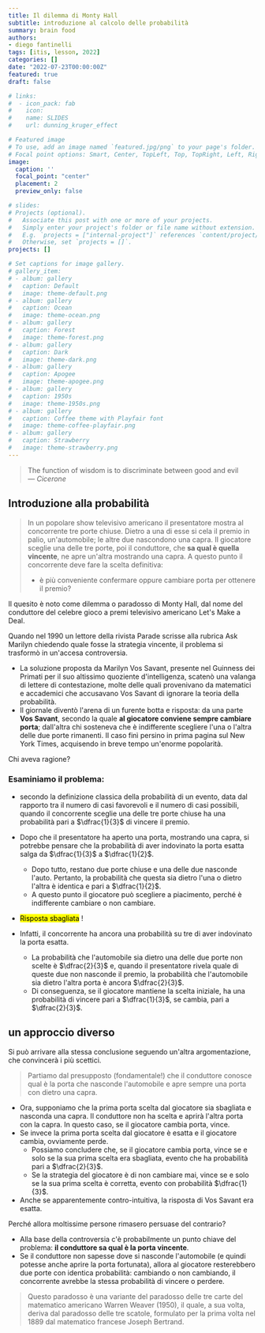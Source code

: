 ```yaml
---
title: Il dilemma di Monty Hall
subtitle: introduzione al calcolo delle probabilità
summary: brain food
authors:
- diego fantinelli
tags: [itis, lesson, 2022]
categories: []
date: "2022-07-23T00:00:00Z"
featured: true
draft: false

# links:
#  - icon_pack: fab
#    icon: 
#    name: SLIDES
#    url: dunning_kruger_effect

# Featured image
# To use, add an image named `featured.jpg/png` to your page's folder.
# Focal point options: Smart, Center, TopLeft, Top, TopRight, Left, Right, BottomLeft, Bottom, BottomRight
image:
  caption: ''
  focal_point: "center"
  placement: 2
  preview_only: false

# slides: 
# Projects (optional).
#   Associate this post with one or more of your projects.
#   Simply enter your project's folder or file name without extension.
#   E.g. `projects = ["internal-project"]` references `content/project/deep-learning/index.md`.
#   Otherwise, set `projects = []`.
projects: []

# Set captions for image gallery.
# gallery_item:
# - album: gallery
#   caption: Default
#   image: theme-default.png
# - album: gallery
#   caption: Ocean
#   image: theme-ocean.png
# - album: gallery
#   caption: Forest
#   image: theme-forest.png
# - album: gallery
#   caption: Dark
#   image: theme-dark.png
# - album: gallery
#   caption: Apogee
#   image: theme-apogee.png
# - album: gallery
#   caption: 1950s
#   image: theme-1950s.png
# - album: gallery
#   caption: Coffee theme with Playfair font
#   image: theme-coffee-playfair.png
# - album: gallery
#   caption: Strawberry
#   image: theme-strawberry.png
---
```


<!-- {{< toc hide_on="xl" >}} -->

><i class="fa-solid fa-quote-left"></i> The function of wisdom is to discriminate between good and evil <i class="fa-solid fa-quote-right"></i>
><br>&mdash; <cite>Cicerone</cite>

## Introduzione alla probabilità

>In un popolare show televisivo americano il presentatore mostra al concorrente tre porte chiuse. Dietro a una di esse si cela il premio in palio, un'automobile; le altre due nascondono una capra. 
>Il giocatore sceglie una delle tre porte, poi il conduttore, che **sa qual è quella vincente**, ne apre un'altra mostrando una capra. 
>A questo punto il concorrente deve fare la scelta definitiva:
>- è più conveniente confermare oppure cambiare porta per ottenere il premio?

Il quesito è noto come dilemma o paradosso di Monty Hall, dal nome del conduttore del celebre gioco a premi televisivo americano Let's Make a Deal.

Quando nel 1990 un lettore della rivista Parade scrisse alla rubrica Ask Marilyn chiedendo quale fosse la strategia vincente, il problema si trasformò in un'accesa controversia. 

- La soluzione proposta da Marilyn Vos Savant, presente nel Guinness dei Primati per il suo altissimo quoziente d'intelligenza, scatenò una valanga di lettere di contestazione, molte delle quali provenivano da matematici e accademici che accusavano Vos Savant di ignorare la teoria della probabilità. 
- Il giornale diventò l'arena di un furente botta e risposta: da una parte **Vos Savant**, secondo la quale **al giocatore conviene sempre cambiare porta**; dall'altra chi sosteneva che è indifferente scegliere l'una o l'altra delle due porte rimanenti. Il caso finì persino in prima pagina sul New York Times, acquisendo in breve tempo un'enorme popolarità. 

Chi aveva ragione?

### Esaminiamo il problema: 
- secondo la definizione classica della probabilità di un evento, data dal rapporto tra il numero di casi favorevoli e il numero di casi possibili, quando il concorrente sceglie una delle tre porte chiuse ha una probabilità pari a $\dfrac{1}{3}$ di vincere il premio.
- Dopo che il presentatore ha aperto una porta, mostrando una capra, si potrebbe pensare che la probabilità di aver indovinato la porta esatta salga da $\dfrac{1}{3}$ a $\dfrac{1}{2}$. 
	- Dopo tutto, restano due porte chiuse e una delle due nasconde l'auto. Pertanto, la probabilità che questa sia dietro l'una o dietro l'altra è identica e pari a $\dfrac{1}{2}$. 
	- A questo punto il giocatore può scegliere a piacimento, perché è indifferente cambiare o non cambiare. 
- <mark class="hltr-yellow">Risposta sbagliata</mark> !

- Infatti, il concorrente ha ancora una probabilità su tre di aver indovinato la porta esatta. 
	- La probabilità che l'automobile sia dietro una delle due porte non scelte è $\dfrac{2}{3}$ e, quando il presentatore rivela quale di queste due non nasconde il premio, la probabilità che l'automobile sia dietro l'altra porta è ancora $\dfrac{2}{3}$. 
	- Di conseguenza, se il giocatore mantiene la scelta iniziale, ha una probabilità di vincere pari a $\dfrac{1}{3}$, se cambia, pari a $\dfrac{2}{3}$.

## un approccio diverso

Si può arrivare alla stessa conclusione seguendo un'altra argomentazione, che convincerà i più scettici. 

> Partiamo dal presupposto (fondamentale!) che il conduttore conosce qual è la porta che nasconde l'automobile e apre sempre una porta con dietro una capra. 

- Ora, supponiamo che la prima porta scelta dal giocatore sia sbagliata e nasconda una capra. Il conduttore non ha scelta e aprirà l'altra porta con la capra. In questo caso, se il giocatore cambia porta, vince. 
- Se invece la prima porta scelta dal giocatore è esatta e il giocatore cambia, ovviamente perde. 
	- Possiamo concludere che, se il giocatore cambia porta, vince se e solo se la sua prima scelta era sbagliata, evento che ha probabilità pari a $\dfrac{2}{3}$.
	- Se la strategia del giocatore è di non cambiare mai, vince se e solo se la sua prima scelta è corretta, evento con probabilità $\dfrac{1}{3}$.
- Anche se apparentemente contro-intuitiva, la risposta di Vos Savant era esatta. 

Perché allora moltissime persone rimasero persuase del contrario? 
- Alla base della controversia c'è probabilmente un punto chiave del problema: **il conduttore sa qual è la porta vincente**. 
- Se il conduttore non sapesse dove si nasconde l'automobile (e quindi potesse anche aprire la porta fortunata), allora al giocatore resterebbero due porte con identica probabilità: cambiando o non cambiando, il concorrente avrebbe la stessa probabilità di vincere o perdere.

> Questo paradosso è una variante del paradosso delle tre carte del matematico americano Warren Weaver (1950), il quale, a sua volta, deriva dal paradosso delle tre scatole, formulato per la prima volta nel 1889 dal matematico francese Joseph Bertrand.